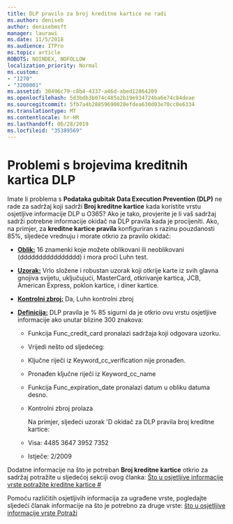 ```yaml
---
title: DLP pravilo za broj kreditne kartice ne radi
ms.author: deniseb
author: denisebmsft
manager: laurawi
ms.date: 11/5/2018
ms.audience: ITPro
ms.topic: article
ROBOTS: NOINDEX, NOFOLLOW
localization_priority: Normal
ms.custom:
- "1270"
- "3200001"
ms.assetid: 30496c79-c8b4-4337-a46d-abed12864209
ms.openlocfilehash: 5d3bdb3b074c485a2b19e934724ba6e74c84deae
ms.sourcegitcommit: 5fb7a4b28859690020efdea630d03e70cc0e6334
ms.translationtype: MT
ms.contentlocale: hr-HR
ms.lasthandoff: 06/28/2019
ms.locfileid: "35389569"
---
```

# <a name="dlp-issues-with-credit-card-numbers"></a>Problemi s brojevima kreditnih kartica DLP

Imate li problema s **Podataka gubitak Data Execution Prevention (DLP)** ne rade za sadržaj koji sadrži **Broj kreditne kartice** kada koristite vrstu osjetljive informacije DLP u O365? Ako je tako, provjerite je li vaš sadržaj sadrži potrebne informacije okidač na DLP pravila kada je procijeniti. Ako, na primjer, za **kreditne kartice pravila** konfiguriran s razinu pouzdanosti 85%, sljedeće vrednuju i morate otkrio za pravilo okidač:
  
- **[Oblik:](https://docs.microsoft.com/office365/securitycompliance/what-the-sensitive-information-types-look-for#format-19)** 16 znamenki koje možete oblikovani ili neoblikovani (dddddddddddddddd) i mora proći Luhn test.

- **[Uzorak:](https://docs.microsoft.com/office365/securitycompliance/what-the-sensitive-information-types-look-for#pattern-19)** Vrlo složene i robustan uzorak koji otkrije karte iz svih glavna gnojiva svijetu, uključujući, MasterCard, otkrivanje kartica, JCB, American Express, poklon kartice, i diner kartice.

- **[Kontrolni zbroj:](https://docs.microsoft.com/office365/securitycompliance/what-the-sensitive-information-types-look-for#checksum-19)** Da, Luhn kontrolni zbroj

- **[Definicija:](https://docs.microsoft.com/office365/securitycompliance/what-the-sensitive-information-types-look-for#definition-19)** DLP pravila je % 85 sigurni da je otkrio ovu vrstu osjetljive informacije ako unutar blizine 300 znakova:

  - Funkcija Func_credit_card pronalazi sadržaja koji odgovara uzorku.

  - Vrijedi nešto od sljedećeg:

  - Ključne riječi iz Keyword_cc_verification nije pronađen.

  - Pronađen ključne riječi iz Keyword_cc_name

  - Funkcija Func_expiration_date pronalazi datum u obliku datuma desno.

  - Kontrolni zbroj prolaza

    Na primjer, sljedeći uzorak 'D okidač za DLP pravila broj kreditne kartice:

  - Visa: 4485 3647 3952 7352
  
  - Istječe: 2/2009

Dodatne informacije na što je potreban **Broj kreditne kartice** otkrio za sadržaj potražite u sljedećoj sekciji ovog članka: [Što u osjetljive informacije vrste potražite kreditne kartice #](https://docs.microsoft.com/office365/securitycompliance/what-the-sensitive-information-types-look-for#credit-card-number)
  
Pomoću različitih osjetljivih informacija za ugrađene vrste, pogledajte sljedeći članak informacije na što je potrebno za druge vrste: [što u osjetljive informacije vrste Potraži](https://docs.microsoft.com/office365/securitycompliance/what-the-sensitive-information-types-look-for)
  